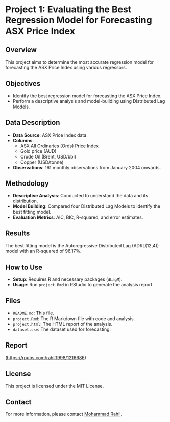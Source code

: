 # Project 1: Evaluating the Best Regression Model for Forecasting ASX Price Index

## Overview
This project aims to determine the most accurate regression model for forecasting the ASX Price Index using various regressors.

## Objectives
- Identify the best regression model for forecasting the ASX Price Index.
- Perform a descriptive analysis and model-building using Distributed Lag Models.

## Data Description
- **Data Source**: ASX Price Index data.
- **Columns**:
  - ASX All Ordinaries (Ords) Price Index
  - Gold price (AUD)
  - Crude Oil (Brent, USD/bbl)
  - Copper (USD/tonne)
- **Observations**: 161 monthly observations from January 2004 onwards.

## Methodology
- **Descriptive Analysis**: Conducted to understand the data and its distribution.
- **Model Building**: Compared four Distributed Lag Models to identify the best fitting model.
- **Evaluation Metrics**: AIC, BIC, R-squared, and error estimates.

## Results
The best fitting model is the Autoregressive Distributed Lag (ADRL(12,4)) model with an R-squared of 96.17%.

## How to Use
- **Setup**: Requires R and necessary packages (`dLagM`).
- **Usage**: Run `project.Rmd` in RStudio to generate the analysis report.

## Files
- `README.md`: This file.
- `project.Rmd`: The R Markdown file with code and analysis.
- `project.html`: The HTML report of the analysis.
- `dataset.csv`: The dataset used for forecasting.

## Report
(https://rpubs.com/rahil1998/1216686)

## License
This project is licensed under the MIT License.

## Contact
For more information, please contact [Mohammad Rahil](mailto:smrahil98@gmail.com).
